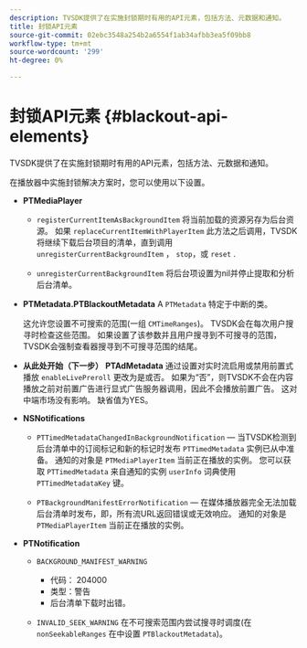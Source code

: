 ```yaml
---
description: TVSDK提供了在实施封锁期时有用的API元素，包括方法、元数据和通知。
title: 封锁API元素
source-git-commit: 02ebc3548a254b2a6554f1ab34afbb3ea5f09bb8
workflow-type: tm+mt
source-wordcount: '299'
ht-degree: 0%

---
```


# 封锁API元素 {#blackout-api-elements}

TVSDK提供了在实施封锁期时有用的API元素，包括方法、元数据和通知。

在播放器中实施封锁解决方案时，您可以使用以下设置。

* **PTMediaPlayer**

   * `registerCurrentItemAsBackgroundItem` 将当前加载的资源另存为后台资源。 如果 `replaceCurrentItemWithPlayerItem` 此方法之后调用，TVSDK将继续下载后台项目的清单，直到调用 `unregisterCurrentBackgroundItem` ， `stop`，或 `reset` .

   * `unregisterCurrentBackgroundItem` 将后台项设置为nil并停止提取和分析后台清单。

* **PTMetadata.PTBlackoutMetadata** A `PTMetadata` 特定于中断的类。

  这允许您设置不可搜索的范围(一组 `CMTimeRanges`)。 TVSDK会在每次用户搜寻时检查这些范围。 如果设置了该参数并且用户搜寻到不可搜寻的范围，TVSDK会强制查看器搜寻到不可搜寻范围的结尾。

* **从此处开始（下一步）** **PTAdMetadata** 通过设置对实时流启用或禁用前置式播放 `enableLivePreroll` 更改为是或否。 如果为“否”，则TVSDK不会在内容播放之前对前置广告进行显式广告服务器调用，因此不会播放前置广告。 这对中端市场没有影响。 缺省值为YES。

* **NSNotifications**

   * `PTTimedMetadataChangedInBackgroundNotification`  — 当TVSDK检测到后台清单中的订阅标记和新的标记时发布 `PTTimedMetadata` 实例已从中准备。 通知的对象是 `PTMediaPlayerItem` 当前正在播放的实例。 您可以获取 `PTTimedMetadata` 来自通知的实例 `userInfo` 词典使用 `PTTimedMetadataKey` 键。

   * `PTBackgroundManifestErrorNotification`  — 在媒体播放器完全无法加载后台清单时发布，即，所有流URL返回错误或无效响应。 通知的对象是 `PTMediaPlayerItem` 当前正在播放的实例。

* **PTNotification**

   * `BACKGROUND_MANIFEST_WARNING`

      * 代码： 204000
      * 类型：警告
      * 后台清单下载时出错。

   * `INVALID_SEEK_WARNING` 在不可搜索范围内尝试搜寻时调度(在 `nonSeekableRanges` 在中设置 `PTBlackoutMetadata`)。

